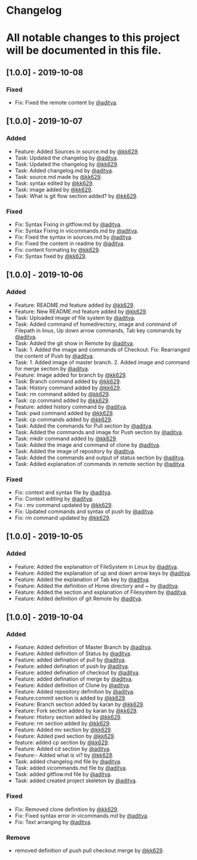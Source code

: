 # Changelog

# All notable changes to this project will be documented in this file.



## [1.0.0] - 2019-10-08

### Fixed
- Fix: Fixed the remote content by [@aditya](https://github.com/adityacd).


## [1.0.0] - 2019-10-07

### Added
- Feature: Added Sources in source.md by [@kk629](https://github.com/kk629).
- Task: Updated the changelog by [@aditya](https://github.com/adityacd).
- Task: Updated the changelog by [@kk629](https://github.com/kk629).
- Task: Added changelog.md by [@aditya](https://github.com/adityacd).
- Task: source.md made by [@kk629](https://github.com/kk629).
- Task: syntax edited by [@kk629](https://github.com/kk629).
- Task: image added by [@kk629](https://github.com/kk629).
- Task: What is git flow section added? by [@kk629](https://github.com/kk629).

### Fixed
- Fix: Syntax Fixing in gitflow.md by [@aditya](https://github.com/adityacd).
- Fix: Syntax Fixing in viicommands.md by [@aditya](https://github.com/adityacd).
- Fix: Fixed the syntax in sources.md by [@aditya](https://github.com/adityacd).
- Fix: Fixed the content in readme by [@aditya](https://github.com/adityacd).
- Fix: content formating by [@kk629](https://github.com/kk629).
- Fix: Syntax fixed by [@kk629](https://github.com/kk629).




## [1.0.0] - 2019-10-06

### Added
- Feature: README.md feature added by [@kk629](https://github.com/kk629).
- Feature: New README.md feature added by [@kk629](https://github.com/kk629).
- Task: Uploaded image of file system by [@aditya](https://github.com/adityacd).
- Task: Added command of homedirectory, image and command of Filepath in linux, Up down arrow commands, Tab key commands by [@aditya](https://github.com/adityacd).
- Task: Added the git show in Remote by [@aditya](https://github.com/adityacd).
- Task: 1. Added the image and commands of Checkout. Fix: Rearranged the content of Push by [@aditya](https://github.com/adityacd).
- Task: 1. Added image of master branch. 2. Added image and command for merge section by [@aditya](https://github.com/adityacd).
- Feature: Image added for branch by [@kk629](https://github.com/kk629).
- Task: Branch command added by [@kk629](https://github.com/kk629).
- Task: History command added by [@kk629](https://github.com/kk629).
- Task: rm command added by [@kk629](https://github.com/kk629).
- Task: cp command added by [@kk629](https://github.com/kk629).
- Feature: added history command by [@aditya](https://github.com/adityacd).
- Task: pwd command added by [@kk629](https://github.com/kk629).
- Task: cp commands added by [@kk629](https://github.com/kk629).
- Task: Added the commands for Pull section by [@aditya](https://github.com/adityacd).
- Task: Added the commands and image for Push section by [@aditya](https://github.com/adityacd).
- Task: mkdir command added by [@kk629](https://github.com/kk629).
- Task: Added the image and command of clone by [@aditya](https://github.com/adityacd).
- Task: Added the image of repository by [@aditya](https://github.com/adityacd).
- Task: Added the commands and output of status section by [@aditya](https://github.com/adityacd).
- Task: Added explanation of commands in remote section by [@aditya](https://github.com/adityacd).

### Fixed
- Fix: context and syntax file by [@aditya](https://github.com/adityacd).
- Fix: Context editing by [@aditya](https://github.com/adityacd).
- Fix : mv command updated by [@kk629](https://github.com/kk629).
- Fix: Updated commands and syntax of push by [@aditya](https://github.com/adityacd).
- Fix: rm command updated by [@kk629](https://github.com/kk629).


## [1.0.0] - 2019-10-05

### Added
- Feature: Added the explanation of FileSystem in Linux by [@aditya](https://github.com/adityacd).
- Feature: Added the explanation of up and down arrow keys by [@aditya](https://github.com/adityacd).
- Feature: Added the explanation of Tab key by [@aditya](https://github.com/adityacd).
- Feature: Added the definition of Home directory and ~ by [@aditya](https://github.com/adityacd).
- Feature: Added the section and explanation of Filesystem by [@aditya](https://github.com/adityacd).
- Feature: Added definition of git Remote by [@aditya](https://github.com/adityacd).


## [1.0.0] - 2019-10-04

### Added 
- Feature: Added definition of Master Branch by [@aditya](https://github.com/adityacd).
- Feature: Added definition of Status by [@aditya](https://github.com/adityacd).
- Feature: added defination of pull by [@aditya](https://github.com/adityacd).
- Feature: added defination of push by [@aditya](https://github.com/adityacd).
- Feature: added defination of checkout by [@aditya](https://github.com/adityacd).
- Feature: added defination of merge by [@aditya](https://github.com/adityacd).
- Feature: Added definition of Clone by [@aditya](https://github.com/adityacd).
- Feature: Added repository definition by [@aditya](https://github.com/adityacd).
- Feature:commit section is added  by [@kk629](https://github.com/kk629). 
- Feature: Branch section added by karan by [@kk629](https://github.com/kk629).
- Feature: Fork section added by karan  by [@kk629](https://github.com/kk629).
- Feature: History section added by [@kk629](https://github.com/kk629).
- Feature: rm section added by [@kk629](https://github.com/kk629).
- Feature: Added mv section by [@kk629](https://github.com/kk629).
- Feature: Added pwd section by [@kk629](https://github.com/kk629).
- feature: added cp section by [@kk629](https://github.com/kk629).
- Feature: Added cd section by [@aditya](https://github.com/adityacd).
- Feature:- Added what is vi? by [@kk629](https://github.com/kk629).
- Task: added changelog.md file by [@aditya](https://github.com/adityacd).
- Task: added vicommands.md file by [@aditya](https://github.com/adityacd).
- Task: added gitflow.md file by [@aditya](https://github.com/adityacd).
- Task: added created project skeleton by [@aditya](https://github.com/adityacd).

### Fixed

- Fix: Removed clone definition by [@kk629](https://github.com/kk629).
- Fix: Fixed syntax error in vicommands.md by [@aditya](https://github.com/adityacd).
- Fix: Text arranging by [@aditya](https://github.com/adityacd).

### Remove
- removed definition of push pull checkout merge by [@kk629](https://github.com/kk629).
